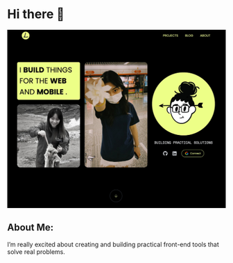 # Hi there 👋

![preview my website](./asstes/preview.jpg)

## About Me:
I’m really excited about creating and building practical front-end tools that solve real problems.

